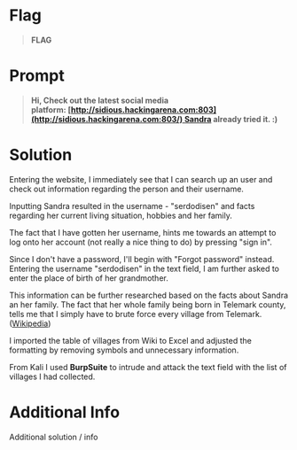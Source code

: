# Flag

> **FLAG**

# Prompt

> **Hi, Check out the latest social media platform: [http://sidious.hackingarena.com:803](http://sidious.hackingarena.com:803/) Sandra already tried it. :)**

# Solution

Entering the website, I immediately see that I can search up an user and check out information regarding the person and their username.

Inputting Sandra resulted in the username - "serdodisen" and facts regarding her current living situation, hobbies and her family.

The fact that I have gotten her username, hints me towards an attempt to log onto her account (not really a nice thing to do) by pressing "sign in".

Since I don't have a password, I'll begin with "Forgot password" instead. Entering the username "serdodisen" in the text field, I am further asked to enter the place of birth of her grandmother.

This information can be further researched based on the facts about Sandra an her family. The fact that her whole family being born in Telemark county, tells me that I simply have to brute force every village from Telemark. ([Wikipedia](https://en.wikipedia.org/wiki/List_of_villages_in_Telemark))

I imported the table of villages from Wiki to Excel and adjusted the formatting by removing symbols and unnecessary information.

From Kali I used **BurpSuite** to intrude and attack the text field with the list of villages I had collected.

# Additional Info

Additional solution / info